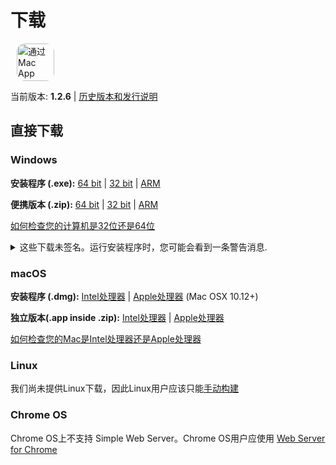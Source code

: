 # 下载

<ms-store-badge productid="9PC6682RJCDD" style="margin-right: 10px;"></ms-store-badge><a href="https://apps.apple.com/us/app/simple-web-server/id1625925255?mt=12&itsct=apps_box_badge&itscg=30200" target="_blank" rel="noopener"><img src="/appstorebadge.svg" alt="通过 Mac App Store 获取" style="border-radius:13px;height: 60px;"></a>

当前版本: **1.2.6** | [历史版本和发行说明](https://github.com/terreng/simple-web-server/releases)

## 直接下载

### Windows

**安装程序 (.exe):** [64 bit](https://github.com/terreng/simple-web-server/releases/download/v1.2.6/Simple-Web-Server-Installer-1.2.6-x64.exe) | [32 bit](https://github.com/terreng/simple-web-server/releases/download/v1.2.6/Simple-Web-Server-Installer-1.2.6-ia32.exe) | [ARM](https://github.com/terreng/simple-web-server/releases/download/v1.2.6/Simple-Web-Server-Installer-1.2.6-arm64.exe)

**便携版本 (.zip):** [64 bit](https://github.com/terreng/simple-web-server/releases/download/v1.2.6/Simple-Web-Server-1.2.6-win.zip) | [32 bit](https://github.com/terreng/simple-web-server/releases/download/v1.2.6/Simple-Web-Server-1.2.6-ia32-win.zip) | [ARM](https://github.com/terreng/simple-web-server/releases/download/v1.2.6/Simple-Web-Server-1.2.6-arm64-win.zip)

[如何检查您的计算机是32位还是64位](https://support.microsoft.com/en-us/windows/32-bit-and-64-bit-windows-frequently-asked-questions-c6ca9541-8dce-4d48-0415-94a3faa2e13d)

<p>
<details>
  <summary>这些下载未签名。运行安装程序时，您可能会看到一条警告消息.</summary>


单击**更多信息**，然后单击**仍然运行**以继续。

<figure>
      <img src='/images/windows_code_sign_warning.jpeg' style='width: 350px'>
      <figcaption>Windows Defender警告消息</figcaption>
  </figure>

</details>
</p>

### macOS

**安装程序 (.dmg):** [Intel处理器](https://github.com/terreng/simple-web-server/releases/download/v1.2.6/Simple-Web-Server-1.2.6.dmg) | [Apple处理器](https://github.com/terreng/simple-web-server/releases/download/v1.2.6/Simple-Web-Server-1.2.6-arm64.dmg) (Mac OSX 10.12+)

**独立版本(.app inside .zip):** [Intel处理器](https://github.com/terreng/simple-web-server/releases/download/v1.2.6/Simple-Web-Server-1.2.6-mac.zip) | [Apple处理器](https://github.com/terreng/simple-web-server/releases/download/v1.2.6/Simple-Web-Server-1.2.6-arm64-mac.zip)

[如何检查您的Mac是Intel处理器还是Apple处理器](https://support.apple.com/en-us/HT211814)

### Linux

我们尚未提供Linux下载，因此Linux用户应该只能[手动构建](/docs/build.md)

### Chrome OS

Chrome OS上不支持 Simple Web Server。Chrome OS用户应使用  [Web Server for Chrome](https://chrome.google.com/webstore/detail/web-server-for-chrome/ofhbbkphhbklhfoeikjpcbhemlocgigb)
